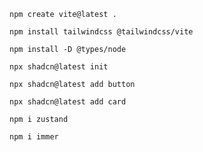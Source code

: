 `npm create vite@latest .`

`npm install tailwindcss @tailwindcss/vite`

`npm install -D @types/node`

`npx shadcn@latest init`

`npx shadcn@latest add button`

`npx shadcn@latest add card`

`npm i zustand`

`npm i immer`